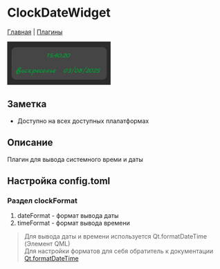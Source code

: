 # ClockDateWidget

[Главная](../README.md) | [Плагины](index.md)

![Фото плагина](image/clockDateWidget.png)

## Заметка

* Доступно на всех доступных плалатформах

## Описание

Плагин для вывода системного времи и даты

## Настройка config.toml

### Раздел clockFormat

1. dateFormat - формат вывода даты
2. timeFormat - формат вывода времени

> Для вывода даты и времени используется Qt.formatDateTime (Элемент QML)  
> Для настройки форматов для себя обратитель к документации [Qt.formatDateTime](https://doc.qt.io/qt-6/qml-qtqml-qt.html#formatDateTime-method)
